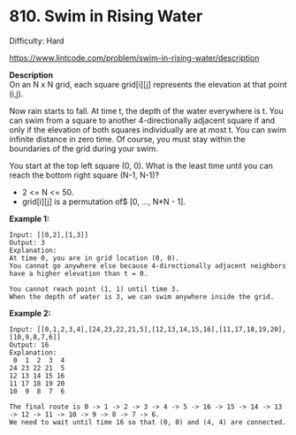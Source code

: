 # 810. Swim in Rising Water

Difficulty: Hard

https://www.lintcode.com/problem/swim-in-rising-water/description

**Description**  
On an N x N grid, each square grid[i][j] represents the elevation at that point (i,j).

Now rain starts to fall. At time t, the depth of the water everywhere is t. You can swim from a square to another 4-directionally adjacent square if and only if the elevation of both squares individually are at most t. You can swim infinite distance in zero time. Of course, you must stay within the boundaries of the grid during your swim.

You start at the top left square (0, 0). What is the least time until you can reach the bottom right square (N-1, N-1)?

* 2 <= N <= 50.
* grid[i][j] is a permutation of$ [0, ..., N*N - 1].

**Example 1:**
```
Input: [[0,2],[1,3]]
Output: 3
Explanation:
At time 0, you are in grid location (0, 0).
You cannot go anywhere else because 4-directionally adjacent neighbors have a higher elevation than t = 0.

You cannot reach point (1, 1) until time 3.
When the depth of water is 3, we can swim anywhere inside the grid.  
```

**Example 2:**
```
Input: [[0,1,2,3,4],[24,23,22,21,5],[12,13,14,15,16],[11,17,18,19,20],[10,9,8,7,6]]
Output: 16
Explanation:
 0  1  2  3  4
24 23 22 21  5
12 13 14 15 16
11 17 18 19 20
10  9  8  7  6

The final route is 0 -> 1 -> 2 -> 3 -> 4 -> 5 -> 16 -> 15 -> 14 -> 13 -> 12 -> 11 -> 10 -> 9 -> 8 -> 7 -> 6.
We need to wait until time 16 so that (0, 0) and (4, 4) are connected.   
```
